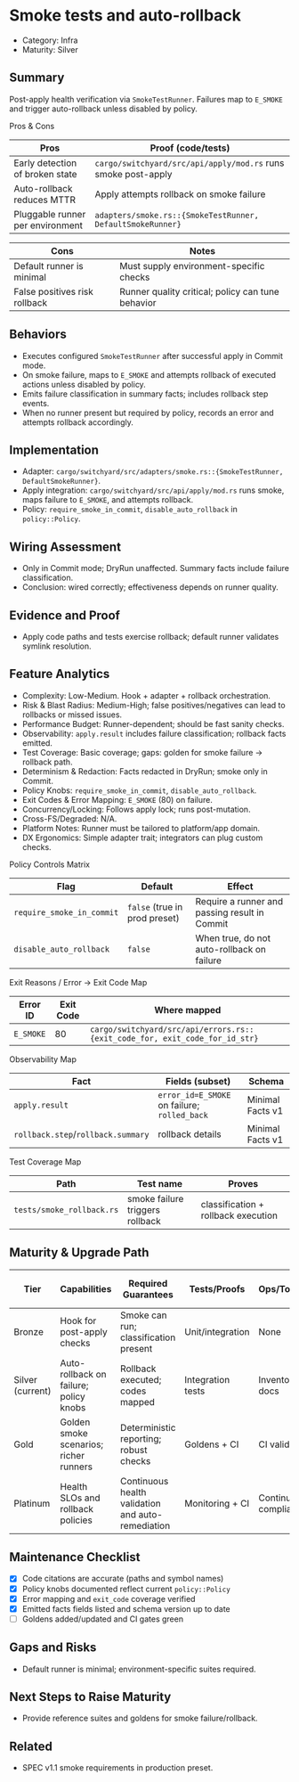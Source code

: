 # Smoke tests and auto-rollback

- Category: Infra
- Maturity: Silver

## Summary

Post-apply health verification via `SmokeTestRunner`. Failures map to `E_SMOKE` and trigger auto-rollback unless disabled by policy.

Pros & Cons

| Pros | Proof (code/tests) |
| --- | --- |
| Early detection of broken state | `cargo/switchyard/src/api/apply/mod.rs` runs smoke post-apply |
| Auto-rollback reduces MTTR | Apply attempts rollback on smoke failure |
| Pluggable runner per environment | `adapters/smoke.rs::{SmokeTestRunner, DefaultSmokeRunner}` |

| Cons | Notes |
| --- | --- |
| Default runner is minimal | Must supply environment-specific checks |
| False positives risk rollback | Runner quality critical; policy can tune behavior |

## Behaviors

- Executes configured `SmokeTestRunner` after successful apply in Commit mode.
- On smoke failure, maps to `E_SMOKE` and attempts rollback of executed actions unless disabled by policy.
- Emits failure classification in summary facts; includes rollback step events.
- When no runner present but required by policy, records an error and attempts rollback accordingly.

## Implementation

- Adapter: `cargo/switchyard/src/adapters/smoke.rs::{SmokeTestRunner, DefaultSmokeRunner}`.
- Apply integration: `cargo/switchyard/src/api/apply/mod.rs` runs smoke, maps failure to `E_SMOKE`, and attempts rollback.
- Policy: `require_smoke_in_commit`, `disable_auto_rollback` in `policy::Policy`.

## Wiring Assessment

- Only in Commit mode; DryRun unaffected. Summary facts include failure classification.
- Conclusion: wired correctly; effectiveness depends on runner quality.

## Evidence and Proof

- Apply code paths and tests exercise rollback; default runner validates symlink resolution.

## Feature Analytics

- Complexity: Low-Medium. Hook + adapter + rollback orchestration.
- Risk & Blast Radius: Medium-High; false positives/negatives can lead to rollbacks or missed issues.
- Performance Budget: Runner-dependent; should be fast sanity checks.
- Observability: `apply.result` includes failure classification; rollback facts emitted.
- Test Coverage: Basic coverage; gaps: golden for smoke failure → rollback path.
- Determinism & Redaction: Facts redacted in DryRun; smoke only in Commit.
- Policy Knobs: `require_smoke_in_commit`, `disable_auto_rollback`.
- Exit Codes & Error Mapping: `E_SMOKE` (80) on failure.
- Concurrency/Locking: Follows apply lock; runs post-mutation.
- Cross-FS/Degraded: N/A.
- Platform Notes: Runner must be tailored to platform/app domain.
- DX Ergonomics: Simple adapter trait; integrators can plug custom checks.

Policy Controls Matrix

| Flag | Default | Effect |
| --- | --- | --- |
| `require_smoke_in_commit` | `false` (true in prod preset) | Require a runner and passing result in Commit |
| `disable_auto_rollback` | `false` | When true, do not auto-rollback on failure |

Exit Reasons / Error → Exit Code Map

| Error ID | Exit Code | Where mapped |
| --- | --- | --- |
| `E_SMOKE` | 80 | `cargo/switchyard/src/api/errors.rs::{exit_code_for, exit_code_for_id_str}` |

Observability Map

| Fact | Fields (subset) | Schema |
| --- | --- | --- |
| `apply.result` | `error_id=E_SMOKE` on failure; `rolled_back` | Minimal Facts v1 |
| `rollback.step`/`rollback.summary` | rollback details | Minimal Facts v1 |

Test Coverage Map

| Path | Test name | Proves |
| --- | --- | --- |
| `tests/smoke_rollback.rs` | smoke failure triggers rollback | classification + rollback execution |

## Maturity & Upgrade Path

| Tier | Capabilities | Required Guarantees | Tests/Proofs | Ops/Tooling | Relationship to Previous Tier |
| --- | --- | --- | --- | --- | --- |
| Bronze | Hook for post-apply checks | Smoke can run; classification present | Unit/integration | None | Additive |
| Silver (current) | Auto-rollback on failure; policy knobs | Rollback executed; codes mapped | Integration tests | Inventory docs | Additive |
| Gold | Golden smoke scenarios; richer runners | Deterministic reporting; robust checks | Goldens + CI | CI validation | Additive |
| Platinum | Health SLOs and rollback policies | Continuous health validation and auto-remediation | Monitoring + CI | Continuous compliance | Additive |

## Maintenance Checklist

- [x] Code citations are accurate (paths and symbol names)
- [x] Policy knobs documented reflect current `policy::Policy`
- [x] Error mapping and `exit_code` coverage verified
- [x] Emitted facts fields listed and schema version up to date
- [ ] Goldens added/updated and CI gates green
## Gaps and Risks

- Default runner is minimal; environment-specific suites required.

## Next Steps to Raise Maturity

- Provide reference suites and goldens for smoke failure/rollback.

## Related

- SPEC v1.1 smoke requirements in production preset.
